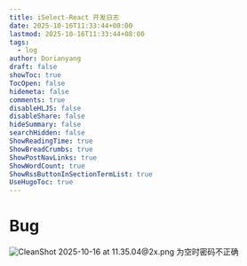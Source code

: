 ```yaml
---
title: iSelect-React 开发日志
date: 2025-10-16T11:33:44+08:00
lastmod: 2025-10-16T11:33:44+08:00
tags:
  - log
author: Dorianyang
draft: false
showToc: true
TocOpen: false
hidemeta: false
comments: true
disableHLJS: false
disableShare: false
hideSummary: false
searchHidden: false
ShowReadingTime: true
ShowBreadCrumbs: true
ShowPostNavLinks: true
ShowWordCount: true
ShowRssButtonInSectionTermList: true
UseHugoToc: true
---
```

# Bug
![CleanShot 2025-10-16 at 11.35.04@2x.png](https://s2.loli.net/2025/10/16/JpoxeUKqBz8IAlv.png)
为空时密码不正确